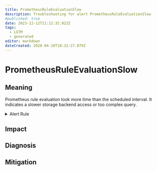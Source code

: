 ```yaml
---
title: PrometheusRuleEvaluationSlow
description: Troubleshooting for alert PrometheusRuleEvaluationSlow
#published: true
date: 2023-12-12T21:12:32.022Z
tags: 
  - LGTM
  - generated
editor: markdown
dateCreated: 2020-04-10T18:32:27.079Z
---
```


# PrometheusRuleEvaluationSlow

## Meaning
[//]: # "Short paragraph that explains what the alert means"
Prometheus rule evaluation took more time than the scheduled interval. It indicates a slower storage backend access or too complex query.

<details>
  <summary>Alert Rule</summary>

{{% rule "prometheus-self-monitoring/prometheus-self-monitoring-internal.yml" "PrometheusRuleEvaluationSlow" %}}

<!-- Rule when generated

```yaml
alert: PrometheusRuleEvaluationSlow
expr: prometheus_rule_group_last_duration_seconds > prometheus_rule_group_interval_seconds
for: 5m
labels:
    severity: warning
annotations:
    summary: Prometheus rule evaluation slow (instance {{ $labels.instance }})
    description: |-
        Prometheus rule evaluation took more time than the scheduled interval. It indicates a slower storage backend access or too complex query.
          VALUE = {{ $value }}
          LABELS = {{ $labels }}
    runbook: https://github.com/srerun/prometheus-alerts/blob/main/content/runbooks/prometheus-self-monitoring-internal/PrometheusRuleEvaluationSlow.md

```

-->

</details>


## Impact
[//]: # "What could / will happen if the alert is not addressed"



## Diagnosis
[//]: # "Steps to take to identify the cause of the problem"



## Mitigation
[//]: # "The steps necessary to resolve the alert"
